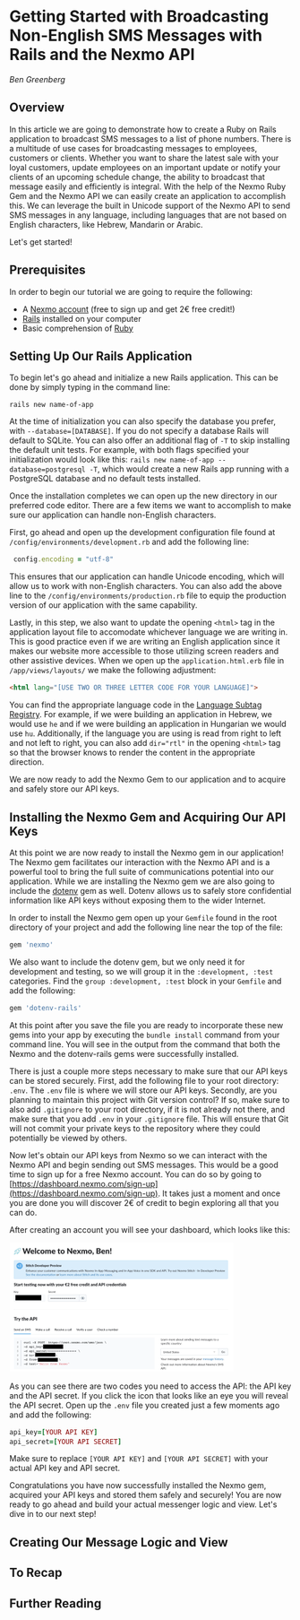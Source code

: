 # Getting Started with Broadcasting Non-English SMS Messages with Rails and the Nexmo API   
*Ben Greenberg*

## Overview

In this article we are going to demonstrate how to create a Ruby on Rails application to broadcast SMS messages to a list of phone numbers. There is a multitude of use cases for broadcasting messages to employees, customers or clients. Whether you want to share the latest sale with your loyal customers, update employees on an important update or notify your clients of an upcoming schedule change, the ability to broadcast that message easily and efficiently is integral. With the help of the Nexmo Ruby Gem and the Nexmo API we can easily create an application to accomplish this. We can leverage the built in Unicode support of the Nexmo API to send SMS messages in any language, including languages that are not based on English characters, like Hebrew, Mandarin or Arabic.

Let's get started!

## Prerequisites

In order to begin our tutorial we are going to require the following:

* A [Nexmo account](https://dashboard.nexmo.com/sign-up) (free to sign up and get 2&euro; free credit!)
* [Rails](https://rubyonrails.org/) installed on your computer
* Basic comprehension of [Ruby](https://www.ruby-lang.org/en/documentation/)

## Setting Up Our Rails Application

To begin let's go ahead and initialize a new Rails application. This can be done by simply typing in the command line:

```
rails new name-of-app
```

At the time of initialization you can also specify the database you prefer, with `--database=[DATABASE]`. If you do not specify a database Rails will default to SQLite. You can also offer an additional flag of `-T` to skip installing the default unit tests. For example, with both flags specified your initialization would look like this: `rails new name-of-app --database=postgresql -T`, which would create a new Rails app running with a PostgreSQL database and no default tests installed. 

Once the installation completes we can open up the new directory in our preferred code editor. There are a few items we want to accomplish to make sure our application can handle non-English characters.

First, go ahead and open up the development configuration file found at `/config/environments/development.rb` and add the following line:

```ruby
 config.encoding = "utf-8"
 ```

 This ensures that our application can handle Unicode encoding, which will allow us to work with non-English characters. You can also add the above line to the `/config/environments/production.rb` file to equip the production version of our application with the same capability. 

 Lastly, in this step, we also want to update the opening `<html>` tag in the application layout file to accomodate whichever language we are writing in. This is good practice even if we are writing an English application since it makes our website more accessible to those utilizing screen readers and other assistive devices. When we open up the `application.html.erb` file in `/app/views/layouts/` we make the following adjustment:

 ```html
 <html lang="[USE TWO OR THREE LETTER CODE FOR YOUR LANGUAGE]"> 
 ```

 You can find the appropriate language code in the [Language Subtag Registry](http://www.iana.org/assignments/language-subtag-registry/language-subtag-registry). For example, if we were building an application in Hebrew, we would use `he` and if we were building an application in Hungarian we would use `hu`. Additionally, if the language you are using is read from right to left and not left to right, you can also add `dir="rtl"` in the opening `<html>` tag so that the browser knows to render the content in the appropriate direction.

 We are now ready to add the Nexmo Gem to our application and to acquire and safely store our API keys.

## Installing the Nexmo Gem and Acquiring Our API Keys

At this point we are now ready to install the Nexmo gem in our application! The Nexmo gem facilitates our interaction with the Nexmo API and is a powerful tool to bring the full suite of communications potential into our application. While we are installing the Nexmo gem we are also going to include the [dotenv](https://github.com/bkeepers/dotenv) gem as well. Dotenv allows us to safely store confidential information like API keys without exposing them to the wider Internet. 

In order to install the Nexmo gem open up your `Gemfile` found in the root directory of your project and add the following line near the top of the file:

```ruby
gem 'nexmo'
```

We also want to include the dotenv gem, but we only need it for development and testing, so we will group it in the `:development, :test` categories. Find the `group :development, :test` block in your `Gemfile` and add the following:

```ruby
gem 'dotenv-rails'
```

At this point after you save the file you are ready to incorporate these new gems into your app by executing the `bundle install` command from your command line. You will see in the output from the command that both the Nexmo and the dotenv-rails gems were successfully installed. 

There is just a couple more steps necessary to make sure that our API keys can be stored securely. First, add the following file to your root directory: `.env`. The `.env` file is where we will store our API keys. Secondly, are you planning to maintain this project with Git version control? If so, make sure to also add `.gitignore` to your root directory, if it is not already not there, and make sure that you add `.env` in your `.gitignore` file. This will ensure that Git will not commit your private keys to the repository where they could potentially be viewed by others.

Now let's obtain our API keys from Nexmo so we can interact with the Nexmo API and begin sending out SMS messages. This would be a good time to sign up for a free Nexmo account. You can do so by going to [https://dashboard.nexmo.com/sign-up](https://dashboard.nexmo.com/sign-up). It takes just a moment and once you are done you will discover 2&euro; of credit to begin exploring all that you can do. 

After creating an account you will see your dashboard, which looks like this:

![Nexmo Dashboard](nexmo-dashboard.png)

As you can see there are two codes you need to access the API: the API key and the API secret. If you click the icon that looks like an eye you will reveal the API secret. Open up the `.env` file you created just a few moments ago and add the following:

```ruby
api_key=[YOUR API KEY]
api_secret=[YOUR API SECRET]
```

Make sure to replace `[YOUR API KEY]` and `[YOUR API SECRET]` with your actual API key and API secret. 

Congratulations you have now successfully installed the Nexmo gem, acquired your API keys and stored them safely and securely! You are now ready to go ahead and build your actual messenger logic and view. Let's dive in to our next step!

## Creating Our Message Logic and View



## To Recap



## Further Reading






